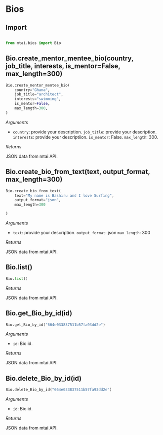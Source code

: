 # Bios

## Import
```python

from mtai.bios import Bio
```
## Bio.create_mentor_mentee_bio(country, job_title, interests, is_mentor=False, max_length=300)

```python
Bio.create_mentor_mentee_bio(
    country="Ghana",
    job_title="architect",
    interests="swimming",
    is_mentor=False,
    max_length=300,
)

```
*Arguments*

- `country`: provide your description.
  `job_title`: provide your description.
  `interests`: provide your descriptiion.
  `is_mentor`: False.
  `max_length`: 300.

*Returns*

JSON data from mtai API.

## Bio.create_bio_from_text(text, output_format, max_length=300)
```python
Bio.create_bio_from_text(
    text="My name is Bashiru and I love Surfing",
    output_format="json",
    max_length=300

)
```

*Arguments*

- `text`: provide your description.
  `output_format`: json
  `max_length`: 300
  
*Returns*

JSON data from mtai API.

## Bio.list()
```python
Bio.list()
```

*Returns*

JSON data from mtai API.

## Bio.get_Bio_by_id(id)
```python
Bio.get_Bio_by_id("664e033837511b57fa93dd2e")
```

*Arguments*

- `id`: Bio id.

*Returns*

JSON data from mtai API.

## Bio.delete_Bio_by_id(id)
```python
Bio.delete_Bio_by_id("664e033837511b57fa93dd2e")
```

*Arguments*

- `id`: Bio id.

*Returns*

JSON data from mtai API.